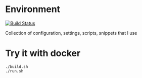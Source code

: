 # Environment #

[![Build Status](https://travis-ci.org/DanielChabrowski/Environment.svg?branch=master)](https://travis-ci.org/DanielChabrowski/Environment)

Collection of configuration, settings, scripts, snippets that I use

# Try it with docker

```
./build.sh
./run.sh
```
